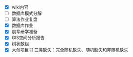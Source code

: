 - [x] wiki内容
- [ ] 数据库模式分解
- [ ] 算法作业复盘
- [x] 数据库作业
- [x] 朋辈研学准备
- [x] GIS空间分析报告
- [x] 树状数组
- [x] 大创项目书
三类缺失：完全随机缺失、随机缺失和非随机缺失